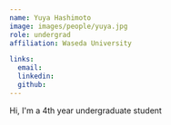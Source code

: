 ```yaml
---
name: Yuya Hashimoto
image: images/people/yuya.jpg
role: undergrad
affiliation: Waseda University

links:
  email: 
  linkedin: 
  github: 
---
```


Hi, I'm a 4th year undergraduate student
